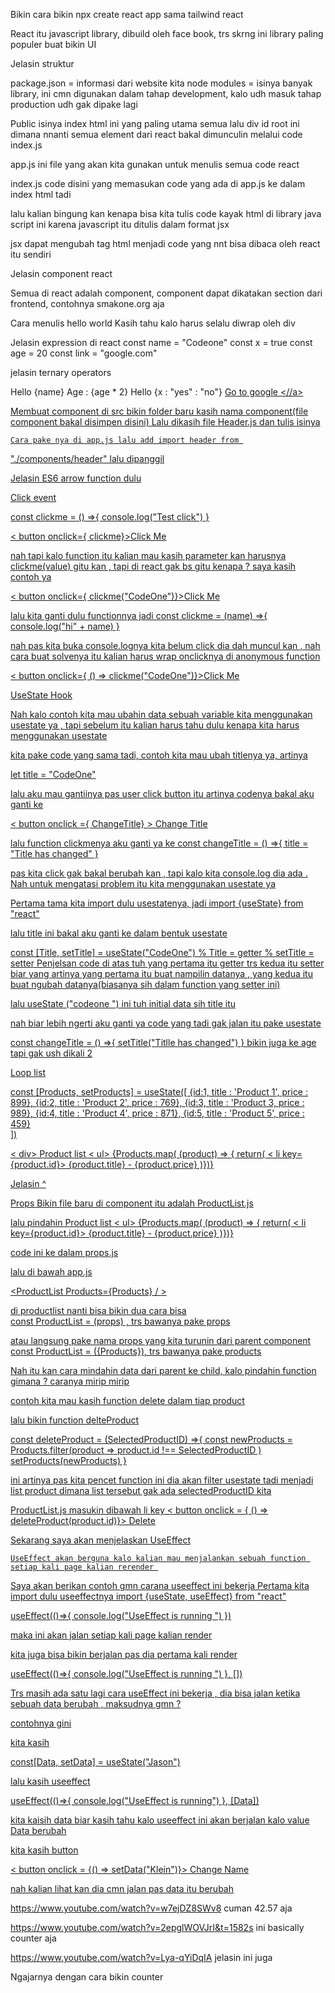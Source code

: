 Bikin cara bikin npx create react app sama tailwind react  

React itu javascript library, dibuild oleh face book, trs skrng ini library paling populer buat bikin UI

Jelasin struktur

package.json = informasi dari website kita
node modules = isinya banyak library, ini cmn digunakan dalam tahap development, kalo udh masuk tahap production udh gak dipake lagi

Public 
	isinya index html ini yang paling utama semua lalu div id root ini dimana nnanti semua element dari react bakal dimunculin melalui code index.js

app.js
	ini file yang akan kita gunakan untuk menulis semua code react
	
index.js 
	code disini yang memasukan code yang ada di app.js ke dalam index html tadi

lalu kalian bingung kan kenapa bisa kita tulis code kayak html di library java script ini karena javascript itu ditulis dalam format jsx 

jsx dapat  mengubah tag html menjadi code yang nnt bisa dibaca oleh react itu sendiri 


Jelasin component react

Semua di react adalah component, component dapat dikatakan section dari frontend, contohnya smakone.org aja

Cara menulis hello world 
		Kasih tahu kalo harus selalu diwrap oleh div

Jelasin expression di react
	const name = "Codeone"
	const x = true
	const age = 20
	const link  = "google.com"

jelasin ternary operators

Hello {name}
Age : {age * 2}
Hello {x : "yes" : "no"}
<A href={link}> Go to google <//a>

Membuat component 
		di src bikin folder baru kasih nama component(file component bakal disimpen disini)
		Lalu dikasih file Header.js dan tulis isinya
	
	Cara pake nya di app.js lalu add import header from 
   "./components/header"
	lalu dipanggil

Jelasin ES6 arrow function dulu

Click event 

const clickme = () =>{
console.log("Test click")
}

< button onclick={ clickme}>Click Me</button>

nah tapi kalo function itu kalian mau kasih parameter kan harusnya clickme(value) gitu kan , tapi di react gak bs gitu kenapa ? saya kasih contoh ya 

< button onclick={ clickme("CodeOne")}>Click Me</button>

lalu kita ganti dulu functionnya jadi
const clickme = (name) =>{
console.log("hi" + name)
}

nah pas kita buka console.lognya kita belum click dia dah muncul kan , nah cara buat solvenya itu kalian harus wrap onclicknya di anonymous function

< button onclick={ () => clickme("CodeOne")}>Click Me</button>

UseState Hook

Nah kalo contoh kita mau ubahin data sebuah variable kita menggunakan usestate ya , tapi sebelum itu kalian harus tahu dulu kenapa kita harus menggunakan usestate

kita pake code yang sama tadi, contoh kita mau ubah titlenya ya, artinya 

let title = "CodeOne"

lalu aku mau gantiinya pas user click button itu artinya codenya bakal aku ganti ke

< button onclick ={ ChangeTitle} > Change Title </button>

lalu function clickmenya aku ganti ya ke
const changeTitle = () =>{
title = "Title has changed"
}

pas kita click gak bakal berubah kan , tapi kalo kita console.log dia ada . Nah untuk mengatasi problem itu kita menggunakan usestate ya 

Pertama tama kita import dulu usestatenya, jadi 
import {useState} from "react"

lalu title ini bakal aku ganti ke dalam bentuk usestate 

const [Title, setTitle] = useState("CodeOne")
% Title = getter
% setTitle = setter
Penjelsan code di atas tuh yang pertama itu getter trs kedua itu setter biar yang artinya yang pertama itu buat nampilin datanya , yang kedua itu buat ngubah datanya(biasanya sih dalam function yang setter ini)

lalu useState ("codeone ")
ini tuh initial data sih title itu 

nah biar lebih ngerti aku ganti ya code yang tadi gak jalan itu pake usestate

const changeTitle = () =>{
 setTitle("Titlle has changed")
}
bikin juga ke age tapi gak ush dikali 2 

Loop list 

const [Products, setProducts] = useState([
	{id:1, title : 'Product 1', price : 899},
	{id:2, title : 'Product 2', price : 769},
	{id:3, title : 'Product 3, price : 989},
	{id:4, title : 'Product 4', price : 871},
	{id:5, title : 'Product 5', price : 459}			
])

< div>
	Product list
	< ul>
		{Products.map( (product) => {
		return(
			< li key={product.id}>
				{product.title} - {product.price}
			</li>
		)})}
	</ul>
</div>

Jelasin ^

Props 
Bikin file baru di component itu adalah ProductList.js

lalu pindahin 	Product list
	< ul>
		{Products.map( (product) => {
		return(
			< li key={product.id}>
				{product.title} - {product.price}
			</li>
		)})}
	</ul>

code ini ke dalam props.js

lalu di bawah app.js

<ProductList Products={Products} / >


di productlist nanti  bisa bikin dua cara bisa  
const ProductList = (props)
, trs bawanya pake props

atau langsung pake nama props yang kita turunin dari parent component 
const ProductList = ({Products}), trs bawanya pake products

Nah itu kan cara mindahin data dari parent ke child, kalo pindahin function gimana ? caranya mirip mirip 

contoh kita mau kasih function delete dalam tiap product

<ProductList Products={Products}  deleteFunction={deleteProduct}/ >

lalu bikin function delteProduct

const deleteProduct = (SelectedProductID) =>{
	const newProducts = Products.filter(product => product.id !== SelectedProductID )
	setProducts(newProducts)
}

ini artinya pas kita pencet function ini dia akan filter usestate tadi menjadi list product dimana list tersebut gak ada selectedProductID kita

ProductList.js
masukin dibawah li key < button onclick = { () => deleteProduct(product.id)}> Delete </button> 

Sekarang saya akan menjelaskan UseEffect

	UseEffect akan berguna kalo kalian mau menjalankan sebuah function setiap kali page kalian rerender 

Saya akan berikan contoh gmn carana useeffect ini  bekerja 
Pertama kita import dulu useeffectnya 
import {useState, useEffect} from "react"


useEffect(()=>{
console.log("UseEffect is running  ")
})

maka ini akan jalan setiap kali page kalian render 

kita juga bisa bikin berjalan pas dia pertama kali render

useEffect(()=>{
console.log("UseEffect is running  ")
}, [])

Trs masih ada satu lagi cara useEffect ini bekerja , dia bisa jalan ketika sebuah data berubah , maksudnya gmn ?

contohnya gini

kita kasih 

const[Data, setData] = useState("Jason")

lalu kasih useeffect

useEffect(()=>{
	console.log("UseEffect is running")
}, [Data])

kita kaisih data biar kasih tahu kalo useeffect ini akan berjalan kalo value Data berubah 

kita kasih button

< button onclick = {() => setData("Klein")}> Change Name </button>

nah kalian lihat kan dia cmn jalan pas data itu berubah




https://www.youtube.com/watch?v=w7ejDZ8SWv8 cuman 42.57 aja

https://www.youtube.com/watch?v=2epglWOVJrI&t=1582s ini basically counter aja

https://www.youtube.com/watch?v=Lya-qYiDqIA jelasin ini juga 


Ngajarnya dengan cara bikin counter



